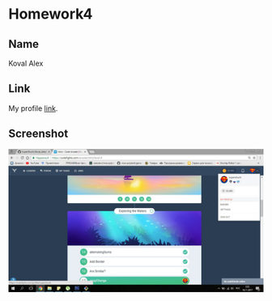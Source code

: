 # Homework4

## Name

Koval Alex


## Link

My profile [link](https://codefights.com/profile/supershurik/stats).


## Screenshot

![codefights](https://github.com/SuperShurik/homework-template/blob/feature-homework-9/screen.jpg)
